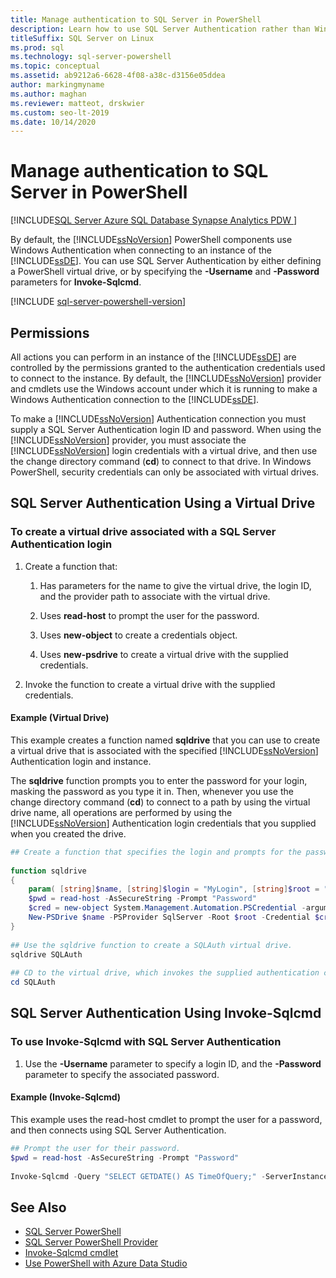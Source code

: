 ```yaml
---
title: Manage authentication to SQL Server in PowerShell
description: Learn how to use SQL Server Authentication rather than Windows Authentication (the default) when connecting to an instance of the Database Engine.
titleSuffix: SQL Server on Linux
ms.prod: sql
ms.technology: sql-server-powershell
ms.topic: conceptual
ms.assetid: ab9212a6-6628-4f08-a38c-d3156e05ddea
author: markingmyname
ms.author: maghan
ms.reviewer: matteot, drskwier
ms.custom: seo-lt-2019
ms.date: 10/14/2020
---
```


# Manage authentication to SQL Server in PowerShell

[!INCLUDE[SQL Server Azure SQL Database Synapse Analytics PDW ](../includes/applies-to-version/sql-asdb-asdbmi-asa-pdw.md)]

By default, the [!INCLUDE[ssNoVersion](../includes/ssnoversion-md.md)] PowerShell components use Windows Authentication when connecting to an instance of the [!INCLUDE[ssDE](../includes/ssde-md.md)]. You can use SQL Server Authentication by either defining a PowerShell virtual drive, or by specifying the **-Username** and **-Password** parameters for **Invoke-Sqlcmd**.

[!INCLUDE [sql-server-powershell-version](../includes/sql-server-powershell-version.md)]

## Permissions

All actions you can perform in an instance of the [!INCLUDE[ssDE](../includes/ssde-md.md)] are controlled by the permissions granted to the authentication credentials used to connect to the instance. By default, the [!INCLUDE[ssNoVersion](../includes/ssnoversion-md.md)] provider and cmdlets use the Windows account under which it is running to make a Windows Authentication connection to the [!INCLUDE[ssDE](../includes/ssde-md.md)].  

To make a [!INCLUDE[ssNoVersion](../includes/ssnoversion-md.md)] Authentication connection you must supply a SQL Server Authentication login ID and password. When using the [!INCLUDE[ssNoVersion](../includes/ssnoversion-md.md)] provider, you must associate the [!INCLUDE[ssNoVersion](../includes/ssnoversion-md.md)] login credentials with a virtual drive, and then use the change directory command (**cd**) to connect to that drive. In Windows PowerShell, security credentials can only be associated with virtual drives.  

## SQL Server Authentication Using a Virtual Drive

### To create a virtual drive associated with a SQL Server Authentication login

1. Create a function that:

    1. Has parameters for the name to give the virtual drive, the login ID, and the provider path to associate with the virtual drive.

    2. Uses **read-host** to prompt the user for the password.  

    3. Uses **new-object** to create a credentials object.  

    4. Uses **new-psdrive** to create a virtual drive with the supplied credentials.  

2. Invoke the function to create a virtual drive with the supplied credentials.  

#### Example (Virtual Drive)

This example creates a function named **sqldrive** that you can use to create a virtual drive that is associated with the specified [!INCLUDE[ssNoVersion](../includes/ssnoversion-md.md)] Authentication login and instance.  
  
 The **sqldrive** function prompts you to enter the password for your login, masking the password as you type it in. Then, whenever you use the change directory command (**cd**) to connect to a path by using the virtual drive name, all operations are performed by using the [!INCLUDE[ssNoVersion](../includes/ssnoversion-md.md)] Authentication login credentials that you supplied when you created the drive.  
  
```powershell
## Create a function that specifies the login and prompts for the password.  
  
function sqldrive  
{  
    param( [string]$name, [string]$login = "MyLogin", [string]$root = "SQLSERVER:\SQL\MyComputer\MyInstance" )  
    $pwd = read-host -AsSecureString -Prompt "Password"  
    $cred = new-object System.Management.Automation.PSCredential -argumentlist $login,$pwd  
    New-PSDrive $name -PSProvider SqlServer -Root $root -Credential $cred -Scope 1  
}  
  
## Use the sqldrive function to create a SQLAuth virtual drive.  
sqldrive SQLAuth  
  
## CD to the virtual drive, which invokes the supplied authentication credentials.  
cd SQLAuth  
```

## SQL Server Authentication Using Invoke-Sqlcmd

### To use Invoke-Sqlcmd with SQL Server Authentication

1. Use the **-Username** parameter to specify a login ID, and the **-Password** parameter to specify the associated password.  

#### Example (Invoke-Sqlcmd)

This example uses the read-host cmdlet to prompt the user for a password, and then connects using SQL Server Authentication.  

```powershell
## Prompt the user for their password.  
$pwd = read-host -AsSecureString -Prompt "Password"  
  
Invoke-Sqlcmd -Query "SELECT GETDATE() AS TimeOfQuery;" -ServerInstance "MyComputer\MyInstance" -Username "MyLogin" -Password $pwd  
```

## See Also

- [SQL Server PowerShell](sql-server-powershell.md)
- [SQL Server PowerShell Provider](sql-server-powershell-provider.md)
- [Invoke-Sqlcmd cmdlet](https://docs.microsoft.com/powershell/module/sqlserver/invoke-sqlcmd)
- [Use PowerShell with Azure Data Studio](../azure-data-studio/extensions/powershell-extension.md)